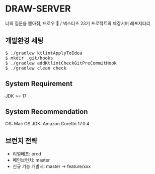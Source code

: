 # DRAW-SERVER

너의 질문을 뽑아줘, 드로우 🎲 / 넥스터즈 23기 프로젝트의 체강서버 레포지터리

## 개발환경 세팅

<pre>
$ ./gradlew ktlintApplyToIdea
$ mkdir .git/hooks
$ ./gradlew addKtlintCheckGitPreCommitHook
$ ./gradlew clean check
</pre>

## System Requirement
JDK >= 17

## System Recommendation
OS: Mac OS
JDK: Amazon Coretto 17.0.4


## 브런치 전략
- 리얼배포: prod
- 메인브런치: master
- 신규 기능 개발시: master -> feature/xxx
